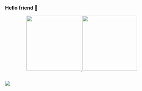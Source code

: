 ### Hello friend 👋
<div align="center">
<a href="https://github.com/victor-souza1997">
<img height="180em" src="https://github-readme-stats.vercel.app/api?username=victor-souza1997&show_icons=true&theme=dracula&include_all_commits=true&count_private=true"/>

<img height="180em" src="https://github-readme-stats.vercel.app/api/top-langs/?username=victor-souza1997&layout=compact&langs_count=7&theme=dracula"/>
</div>

## 
<div>
<a href = "mailto:contatorafaballerini@gmail.com"><img src="https://img.shields.io/badge/-Gmail-%23333?style=for-the-badge&logo=gmail&logoColor=white" target="_blank"></a> 
</div>
